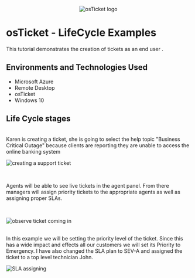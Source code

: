 <p align="center">
<img src="https://i.imgur.com/Clzj7Xs.png" alt="osTicket logo"/>
</p>

<h1>osTicket - LifeCycle Examples</h1>
</p>
This tutorial demonstrates the creation of tickets as an end user .<br />

<h2>Environments and Technologies Used</h2>

- Microsoft Azure 
- Remote Desktop
- osTicket
- Windows 10

## Life Cycle stages
</p>
</p>
</p>
<p>
<br />
Karen is creating a ticket, she is going to select the help topic "Business Critical Outage" because clients are reporting they are unable to access the online banking system
</p>
<p>
  
</p>

![creating a support ticket](https://github.com/user-attachments/assets/590449c7-5aa5-4173-9ded-524a9d1caa30)



</p>
<br />
<p>
</p>
<p>
Agents will be able to see live tickets in the agent panel. From there managers will assign priority tickets to the appropriate agents as well as assigning proper SLAs. 
</p>
<br />
<p>

![observe ticket coming in](https://github.com/user-attachments/assets/6edb38b3-43df-4b77-aa7c-f13ab4a762a4)

<br />
In this example we will be setting the priority level of the ticket. Since this has a wide impact and effects all our customers we will set its Priority to Emergency. I have also changed the SLA plan to SEV-A  and assigned the ticket to a top level technician John.
</p>

<p>

![SLA assigning](https://github.com/user-attachments/assets/a6287044-e0ff-4ce9-b14a-bdfda89b9d36)

</p>
<p>
